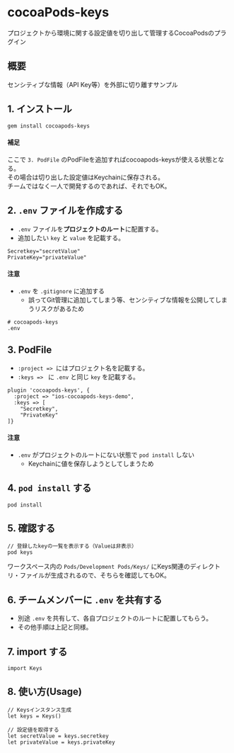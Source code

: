 # cocoaPods-keys

プロジェクトから環境に関する設定値を切り出して管理するCocoaPodsのプラグイン

## 概要
センシティブな情報（API Key等）を外部に切り離すサンプル

## 1. インストール

```
gem install cocoapods-keys
```

#### 補足
ここで `3. PodFile` のPodFileを追加すればcocoapods-keysが使える状態となる。  
その場合は切り出した設定値はKeychainに保存される。  
チームではなく一人で開発するのであれば、それでもOK。

## 2. `.env` ファイルを作成する
* `.env` ファイルを**プロジェクトのルート**に配置する。
* 追加したい `key` と `value` を記載する。

``` :.env
Secretkey="secretValue"
PrivateKey="privateValue"
```

#### 注意
* `.env` を `.gitignore` に追加する
    * 誤ってGit管理に追加してしまう等、センシティブな情報を公開してしまうリスクがあるため
    
``` :.gitignore
# cocoapods-keys
.env
```

## 3. PodFile
* `:project => `にはプロジェクト名を記載する。
* `:keys => ` に `.env` と同じ `key` を記載する。

```
plugin 'cocoapods-keys', {
  :project => "ios-cocoapods-keys-demo",
  :keys => [
    "Secretkey",
    "PrivateKey"
]}
```

#### 注意
* `.env` がプロジェクトのルートにない状態で `pod install` しない
    * Keychainに値を保存しようとしてしまうため

## 4. `pod install` する

```
pod install
```

## 5. 確認する

```
// 登録したkeyの一覧を表示する（Valueは非表示）
pod keys
```

ワークスペース内の `Pods/Development Pods/Keys/` にKeys関連のディレクトリ・ファイルが生成されるので、そちらを確認してもOK。

## 6. チームメンバーに `.env` を共有する

* 別途 `.env` を共有して、各自プロジェクトのルートに配置してもらう。  
* その他手順は上記と同様。

## 7. import する

```
import Keys
```

## 8. 使い方(Usage)

```
// Keysインスタンス生成
let keys = Keys()

// 設定値を取得する
let secretValue = keys.secretkey
let privateValue = keys.privateKey
```
